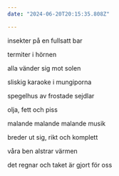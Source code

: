 ```yaml
---
date: "2024-06-20T20:15:35.808Z"

---
```



insekter på en fullsatt bar

termiter i hörnen

alla vänder sig mot solen

sliskig karaoke i mungiporna

spegelhus av frostade sejdlar

olja, fett och piss

malande malande malande musik

breder ut sig, rikt och komplett

våra ben alstrar värmen

det regnar och taket är gjort för oss
  
  
